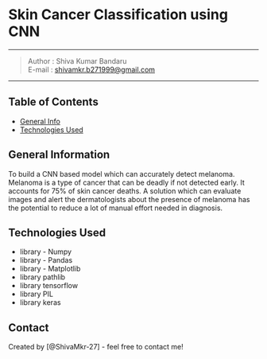 # Skin Cancer Classification using CNN
-----------------------------------------------
> Author : Shiva Kumar Bandaru   
E-mail : shivamkr.b271999@gmail.com  

------------------------------------------------------------------




## Table of Contents
* [General Info](#general-information)
* [Technologies Used](#technologies-used)

<!-- You can include any other section that is pertinent to your problem -->

## General Information
To build a CNN based model which can accurately detect melanoma. Melanoma is a type of cancer that can be deadly if not detected early. It accounts for 75% of skin cancer deaths. A solution which can evaluate images and alert the dermatologists about the presence of melanoma has the potential to reduce a lot of manual effort needed in diagnosis.

<!-- You don't have to answer all the questions - just the ones relevant to your project. -->


## Technologies Used
- library - Numpy
- library - Pandas
- library - Matplotlib
- library pathlib
- library tensorflow 
- library PIL
- library keras



## Contact
Created by [@ShivaMkr-27] - feel free to contact me!


<!-- Optional -->
<!-- ## License -->
<!-- This project is open source and available under the [... License](). -->

<!-- You don't have to include all sections - just the one's relevant to your project -->
